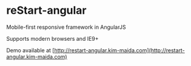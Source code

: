 reStart-angular
==========

Mobile-first responsive framework in AngularJS

Supports modern browsers and IE9+

Demo available at [http://restart-angular.kim-maida.com](http://restart-angular.kim-maida.com)
